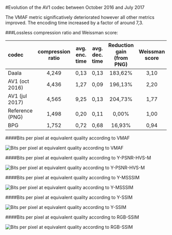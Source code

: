 #Evolution of the AV1 codec between October 2016 and July 2017

The VMAF metric significatively deteriorated however all other metrics improved. The encoding time increased by a factor of around 
7,3.

###Lossless compression ratio and Weissman score:

| codec             | compression ratio | avg. enc. time | avg. dec. time | Reduction gain (from PNG) | Weissman score |
|:------------------|:-----------------:|:--------------:|:--------------:|:-------------------------:|:--------------:|
| Daala             |   4,249   |   0,13    |   0,13    |   183,62% |   3,10    |
| AV1 (oct 2016)    |   4,436   |   1,27    |   0,09    |   196,13% |   2,20    |
| AV1 (jul 2017)    |   4,565   |   9,25    |   0,13    |   204,73% |   1,77    |
| Reference (PNG)   |   1,498   |   0,20    |   0,11    |   0,00%   |   1,00    |
| BPG               |   1,752   |   0,72    |   0,68    |   16,93%  |   0,94    |

####Bits per pixel at equivalent quality according to VMAF

![Bits per pixel at equivalent quality according to VMAF](http://wyohknott.github.io/image-formats-comparison/Bits%20per%20pixel%20at%20equivalent%20quality%20according%20to%20VMAF%20-%20comparison%20oct2016-jul2017.svg)

####Bits per pixel at equivalent quality according to Y-PSNR-HVS-M

![Bits per pixel at equivalent quality according to Y-PSNR-HVS-M](http://wyohknott.github.io/image-formats-comparison/Bits%20per%20pixel%20at%20equivalent%20quality%20according%20to%20Y-PSNR-HVS-M%20-%20comparison%20oct2016-jul2017.svg)

####Bits per pixel at equivalent quality according to Y-MSSSIM

![Bits per pixel at equivalent quality according to Y-MSSSIM](http://wyohknott.github.io/image-formats-comparison/Bits%20per%20pixel%20at%20equivalent%20quality%20according%20to%20Y-MSSSIM%20-%20comparison%20oct2016-jul2017.svg)

####Bits per pixel at equivalent quality according to Y-SSIM

![Bits per pixel at equivalent quality according to Y-SSIM](http://wyohknott.github.io/image-formats-comparison/Bits%20per%20pixel%20at%20equivalent%20quality%20according%20to%20Y-SSIM%20-%20comparison%20oct2016-jul2017.svg)

####Bits per pixel at equivalent quality according to RGB-SSIM

![Bits per pixel at equivalent quality according to RGB-SSIM](http://wyohknott.github.io/image-formats-comparison/Bits%20per%20pixel%20at%20equivalent%20quality%20according%20to%20RGB-SSIM%20-%20comparison%20oct2016-jul2017.svg)




